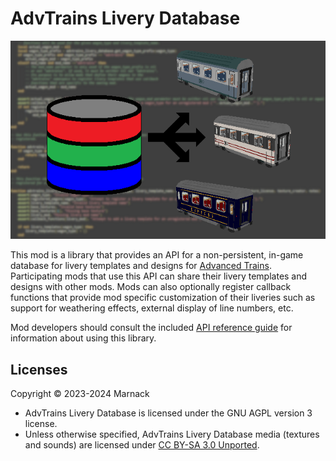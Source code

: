 # AdvTrains Livery Database

![](screenshot.png)

This mod is a library that provides an API for a non-persistent, in-game database for livery templates and designs for [Advanced Trains](https://content.minetest.net/packages/orwell/advtrains/). Participating mods that use this API can share their livery templates and designs with other mods.  Mods can also optionally register callback functions that provide mod specific customization of their liveries such as support for weathering effects, external display of line numbers, etc.

Mod developers should consult the included [API reference guide](API_reference_guide.md) for information about using this library.

## Licenses

Copyright © 2023-2024 Marnack

- AdvTrains Livery Database is licensed under the GNU AGPL version 3 license.
- Unless otherwise specified, AdvTrains Livery Database media (textures and sounds) are licensed under [CC BY-SA 3.0 Unported](https://creativecommons.org/licenses/by-sa/3.0/).

